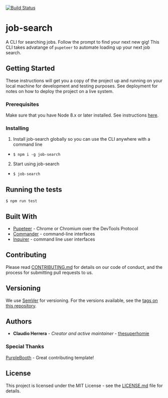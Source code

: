 [![Build Status](https://travis-ci.org/thesuperhomie/job-search.svg?branch=master)](https://travis-ci.org/thesuperhomie/job-search)

# job-search

A CLI for searching jobs. Follow the prompt to find your next new gig! This CLI takes advatange of `pupeteer` to automate loading up your next job search.

## Getting Started

These instructions will get you a copy of the project up and running on your local machine for development and testing purposes. See deployment for notes on how to deploy the project on a live system.

### Prerequisites

Make sure that you have Node 8.x or later installed. See instructions [here](https://nodejs.org/en/download/).

### Installing

1. Install job-search globally so you can use the CLI anywhere with a command line
* `$ npm i -g job-search`
2. Start using job-search
* `$ job-search`

## Running the tests

`$ npm run test`

## Built With

* [Pupeteer](https://www.npmjs.com/package/puppeteer) - Chrome or Chromium over the DevTools Protocol
* [Commander](https://www.npmjs.com/package/commander) - command-line interfaces
* [Inquirer](https://www.npmjs.com/package/inquirer) - command line user interfaces

## Contributing

Please read [CONTRIBUTING.md](https://github.com/thesuperhomie/job-search/blob/master/CONTRIBUTING.md) for details on our code of conduct, and the process for submitting pull requests to us.

## Versioning

We use [SemVer](http://semver.org/) for versioning. For the versions available, see the [tags on this repository](https://github.com/thesuperhomie/job-search/tags). 

## Authors

* **Claudio Herrera** - *Creator and active maintainer* - [thesuperhomie](https://github.com/thesuperhomie)

### Special Thanks
[PurpleBooth](https://gist.github.com/PurpleBooth) - Great contributing template!

## License

This project is licensed under the MIT License - see the [LICENSE.md](LICENSE.md) file for details.